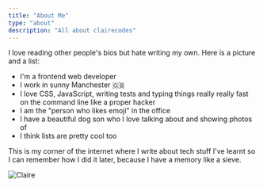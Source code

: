 ```yaml
---
title: "About Me"
type: "about"
description: "All about clairecodes"
---
```


I love reading other people's bios but hate writing my own. Here is a picture and a list:

* I'm a frontend web developer
* I work in sunny Manchester 🇬🇧
* I love CSS, JavaScript, writing tests and typing things really really fast on the command line like a proper hacker
* I am the "person who likes emoji" in the office
* I have a beautiful dog son who I love talking about and showing photos of
* I think lists are pretty cool too

This is my corner of the internet where I write about tech stuff I've learnt so I can remember how I did it later, because I have a memory like a sieve.

<div class="c-about__image-container">
    <img class="c-about__image" src="/images/claire_codes.jpg" alt="Claire" />
</div>
